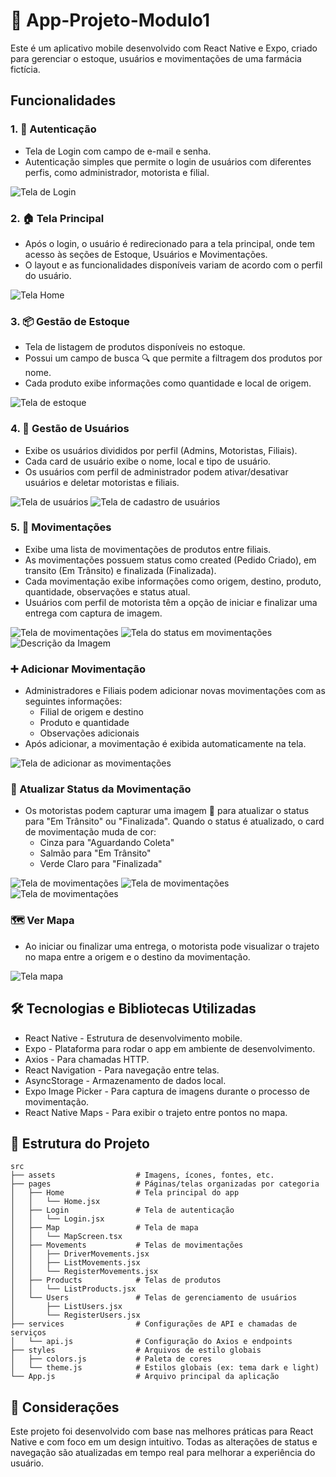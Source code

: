 # 📱 App-Projeto-Modulo1

Este é um aplicativo mobile desenvolvido com React Native e Expo, criado para gerenciar o estoque, usuários e movimentações de uma farmácia fictícia.

## Funcionalidades

### 1. 🔐 Autenticação
   - Tela de Login com campo de e-mail e senha.
   - Autenticação simples que permite o login de usuários com diferentes perfis, como administrador, motorista e filial.

   ![Tela de Login](./assets/tela_login.png)

### 2. 🏠 Tela Principal
   - Após o login, o usuário é redirecionado para a tela principal, onde tem acesso às seções de Estoque, Usuários e Movimentações.
   - O layout e as funcionalidades disponíveis variam de acordo com o perfil do usuário.

   ![Tela Home](./assets/tela_home.png)

### 3. 📦 Gestão de Estoque
   - Tela de listagem de produtos disponíveis no estoque.
   - Possui um campo de busca 🔍 que permite a filtragem dos produtos por nome.
   - Cada produto exibe informações como quantidade e local de origem.

   ![Tela de estoque](./assets/tela_estoque-produtos.png)

### 4. 👥 Gestão de Usuários
   - Exibe os usuários divididos por perfil (Admins, Motoristas, Filiais).
   - Cada card de usuário exibe o nome, local e tipo de usuário.
   - Os usuários com perfil de administrador podem ativar/desativar usuários e deletar motoristas e filiais.

   ![Tela de usuários](./assets/tela_users.png)
   ![Tela de cadastro de usuários](./assets/tela_cadastro-users.png)

### 5. 🚚 Movimentações
   - Exibe uma lista de movimentações de produtos entre filiais.
   - As movimentações possuem status como created (Pedido Criado), em transito (Em Trânsito) e finalizada (Finalizada).
   - Cada movimentação exibe informações como origem, destino, produto, quantidade, observações e status atual.
   - Usuários com perfil de motorista têm a opção de iniciar e finalizar uma entrega com captura de imagem.

   ![Tela de movimentações](./assets/tela_movimentacoes.png)
   ![Tela do status em movimentações](./assets/tela_movimentacoes-status.png)
   ![Descrição da Imagem](./assets/tela_movimentacoes-finalizadas.png)

### ➕ Adicionar Movimentação
  - Administradores e Filiais podem adicionar novas movimentações com as seguintes informações:
       - Filial de origem e destino
       - Produto e quantidade
       - Observações adicionais
   - Após adicionar, a movimentação é exibida automaticamente na tela.

   ![Tela de adicionar as movimentações](./assets/tela_adicionar-movimentacoes(preenchida).png)

### 🔄 Atualizar Status da Movimentação
  - Os motoristas podem capturar uma imagem 📸 para atualizar o status para "Em Trânsito" ou "Finalizada".
    Quando o status é atualizado, o card de movimentação muda de cor:
       - Cinza para "Aguardando Coleta"
       - Salmão para "Em Trânsito"
       - Verde Claro para "Finalizada"

   ![Tela de movimentações](./assets/tela_movimentacoes-motorista.png)
   ![Tela de movimentações](./assets/tela_movimentacoes-motorista2.png)
   ![Tela de movimentações](./assets/tela_movimentacoes-motorista3.png)

### 🗺️ Ver Mapa
  - Ao iniciar ou finalizar uma entrega, o motorista pode visualizar o trajeto no mapa entre a origem e o destino da movimentação.

  ![Tela mapa](./assets/tela_mapa.png)

## 🛠 Tecnologias e Bibliotecas Utilizadas

  - React Native - Estrutura de desenvolvimento mobile.
  - Expo - Plataforma para rodar o app em ambiente de desenvolvimento.
  - Axios - Para chamadas HTTP.
  - React Navigation - Para navegação entre telas.
  - AsyncStorage - Armazenamento de dados local.
  - Expo Image Picker - Para captura de imagens durante o processo de movimentação.
  - React Native Maps - Para exibir o trajeto entre pontos no mapa.

## 📂 Estrutura do Projeto

```
src
├── assets                  # Imagens, ícones, fontes, etc.
├── pages                   # Páginas/telas organizadas por categoria
│   ├── Home                # Tela principal do app
│   │   └── Home.jsx        
│   ├── Login               # Tela de autenticação
│   │   └── Login.jsx       
│   ├── Map                 # Tela de mapa
│   │   └── MapScreen.tsx   
│   ├── Movements           # Telas de movimentações
│   │   ├── DriverMovements.jsx
│   │   ├── ListMovements.jsx
│   │   └── RegisterMovements.jsx
│   ├── Products            # Telas de produtos
│   │   └── ListProducts.jsx
│   └── Users               # Telas de gerenciamento de usuários
│       ├── ListUsers.jsx
│       └── RegisterUsers.jsx
├── services                # Configurações de API e chamadas de serviços
│   └── api.js              # Configuração do Axios e endpoints
├── styles                  # Arquivos de estilo globais
│   ├── colors.js           # Paleta de cores
│   └── theme.js            # Estilos globais (ex: tema dark e light)
└── App.js                  # Arquivo principal da aplicação
```

## 📌 Considerações

   Este projeto foi desenvolvido com base nas melhores práticas para React Native e com foco em um design intuitivo.
   Todas as alterações de status e navegação são atualizadas em tempo real para melhorar a experiência do usuário.
